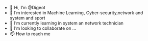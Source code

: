 - 👋 Hi, I’m @Digeot
- 👀 I’m interested in Machine Learning, Cyber-security,network and system and sport
- 🌱 I’m currently learning in system an network technician
- 💞️ I’m looking to collaborate on ...
- 📫 How to reach me 

<!---
Digeot/Digeot is a ✨ special ✨ repository because its `README.md` (this file) appears on your GitHub profile.
You can click the Preview link to take a look at your changes.
--->
